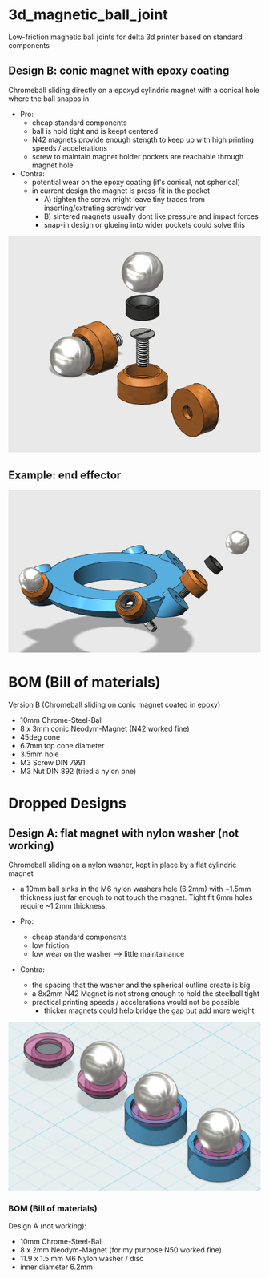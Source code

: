 # 3d_magnetic_ball_joint
Low-friction magnetic ball joints for delta 3d printer based on standard components

## Design B: conic magnet with epoxy coating
Chromeball sliding directly on a epoxyd cylindric magnet with a conical hole where the ball snapps in

* Pro:
  * cheap standard components
  * ball is hold tight and is keept centered
  * N42 magnets provide enough stength to keep up with high printing speeds / accelerations
  * screw to maintain magnet holder pockets are reachable through magnet hole
* Contra:
  * potential wear on the epoxy coating (it's conical, not spherical)
  * in current design the magnet is press-fit in the pocket
    * A) tighten the screw might leave tiny traces from inserting/extrating screwdriver
    * B) sintered magnets usually dont like pressure and impact forces
    * snap-in design or glueing into wider pockets could solve this

![B) conic ball joint example](https://raw.githubusercontent.com/splosch/3d_magnetic_ball_joint/master/conic_ball_joint_example.png)

## Example: end effector
![end effector example image](https://raw.githubusercontent.com/splosch/3d_magnetic_ball_joint/master/end_effector_example.png)

# BOM (Bill of materials)
Version B (Chromeball sliding on conic magnet coated in epoxy)
* 10mm Chrome-Steel-Ball
* 8 x 3mm conic Neodym-Magnet (N42 worked fine)
 * 45deg cone
 * 6.7mm top cone diameter
 * 3.5mm hole
* M3 Screw DIN 7991
* M3 Nut DIN 892 (tried a nylon one)

# Dropped Designs

## Design A: flat magnet with nylon washer (not working)
Chromeball sliding on a nylon washer, kept in place by a flat cylindric magnet
* a 10mm ball sinks in the M6 nylon washers hole (6.2mm) with ~1.5mm thickness just far enough to not touch the magnet. Tight fit 6mm holes require ~1.2mm thickness.

* Pro:
  * cheap standard components
  * low friction
  * low wear on the washer --> little maintainance
* Contra:
  * the spacing that the washer and the spherical outline create is big
  * a 8x2mm N42 Magnet is not strong enough to hold the steelball tight
  * practical printing speeds / accelerations would not be possible
    * thicker magnets could help bridge the gap but add more weight

![A) ball joint example](https://raw.githubusercontent.com/splosch/3d_magnetic_ball_joint/master/ball_joint_example_A.png)

### BOM (Bill of materials)
Design A (not working):
* 10mm Chrome-Steel-Ball
* 8 x 2mm Neodym-Magnet (for my purpose N50 worked fine)
* 11.9 x 1.5 mm M6 Nylon washer / disc
 * inner diameter 6.2mm